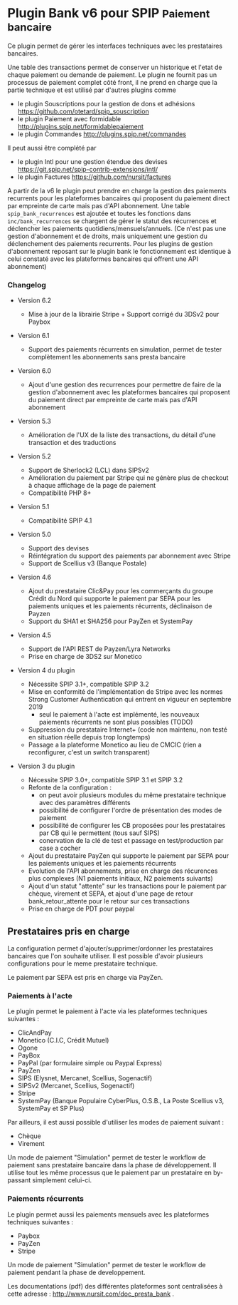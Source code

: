 # Plugin Bank v6 pour SPIP <small>Paiement bancaire</small>

Ce plugin permet de gérer les interfaces techniques avec les prestataires bancaires.

Une table des transactions permet de conserver un historique et l'etat de chaque paiement ou demande de paiement.
Le plugin ne fournit pas un processus de paiement complet côté front, il ne prend en charge que la partie technique et est utilisé par d'autres plugins comme

* le plugin Souscriptions pour la gestion de dons et adhésions https://github.com/otetard/spip_souscription
* le plugin Paiement avec formidable http://plugins.spip.net/formidablepaiement
* le plugin Commandes http://plugins.spip.net/commandes

Il peut aussi être complété par

* le plugin Intl pour une gestion étendue des devises https://git.spip.net/spip-contrib-extensions/intl/
* le plugin Factures https://github.com/nursit/factures

A partir de la v6 le plugin peut prendre en charge la gestion des paiements recurrents pour les plateformes bancaires qui proposent du paiement direct par empreinte de carte mais pas d'API abonnement.
Une table `spip_bank_recurrences` est ajoutée et toutes les fonctions dans `inc/bank_recurrences` se chargent de gérer le statut des récurrences et déclencher les paiements quotidiens/mensuels/annuels.
(Ce n'est pas une gestion d'abonnement et de droits, mais uniquement une gestion du déclenchement des paiements recurrents.
Pour les plugins de gestion d'abonnement reposant sur le plugin bank le fonctionnement est identique à celui constaté avec les plateformes bancaires qui offrent une API abonnement)


### Changelog

* Version 6.2
  * Mise à jour de la librairie Stripe + Support corrigé du 3DSv2 pour Paybox

* Version 6.1
  * Support des paiements récurrents en simulation, permet de tester complètement les abonnements sans presta bancaire

* Version 6.0
  * Ajout d'une gestion des recurrences pour permettre de faire de la gestion d'abonnement avec les plateformes bancaires qui proposent du paiement direct par empreinte de carte mais pas d'API abonnement

* Version 5.3
  * Amélioration de l'UX de la liste des transactions, du détail d'une transaction et des traductions

* Version 5.2
  * Support de Sherlock2 (LCL) dans SIPSv2
  * Amélioration du paiement par Stripe qui ne génère plus de checkout à chaque affichage de la page de paiement
  * Compatibilité PHP 8+

* Version 5.1
  * Compatibilité SPIP 4.1

* Version 5.0
  * Support des devises
  * Réintégration du support des paiements par abonnement avec Stripe
  * Support de Scellius v3 (Banque Postale)

* Version 4.6
  * Ajout du prestataire Clic&Pay pour les commerçants du groupe Crédit du Nord qui supporte le paiement par SEPA pour les paiements uniques et les paiements récurrents, déclinaison de Payzen
  * Support du SHA1 et SHA256 pour PayZen et SystemPay

* Version 4.5
  * Support de l'API REST de Payzen/Lyra Networks
  * Prise en charge de 3DS2 sur Monetico

* Version 4 du plugin
  * Nécessite SPIP 3.1+, compatible SPIP 3.2
  * Mise en conformité de l'implémentation de Stripe avec les normes Strong Customer Authentication qui entrent en vigueur en septembre 2019
    * seul le paiement à l'acte est implémenté, les nouveaux paiements récurrents ne sont plus possibles (TODO)
  * Suppression du prestataire Internet+ (code non maintenu, non testé en situation réelle depuis trop longtemps)
  * Passage a la plateforme Monetico au lieu de CMCIC (rien a reconfigurer, c'est un switch transparent)

* Version 3 du plugin
  * Nécessite SPIP 3.0+, compatible SPIP 3.1 et SPIP 3.2
  * Refonte de la configuration :
    * on peut avoir plusieurs modules du même prestataire technique avec des paramètres différents
    * possibilité de configurer l'ordre de présentation des modes de paiement
    * possibilité de configurer les CB proposées pour les prestataires par CB qui le permettent (tous sauf SIPS)
    * conervation de la clé de test et passage en test/production par case a cocher
  * Ajout du prestataire PayZen qui supporte le paiement par SEPA pour les paiements uniques et les paiements récurrents
  * Evolution de l'API abonnements, prise en charge des récurences plus complexes (N1 paiements initiaux, N2 paiements suivants)
  * Ajout d'un statut "attente" sur les transactions pour le paiement par chèque, virement et SEPA, et ajout d'une page de retour bank_retour_attente pour le retour sur ces transactions
  * Prise en charge de PDT pour paypal


## Prestataires pris en charge

La configuration permet d'ajouter/supprimer/ordonner les prestataires bancaires que l'on souhaite utiliser.
Il est possible d'avoir plusieurs configurations pour le meme prestataire technique.

Le paiement par SEPA est pris en charge via PayZen.

### Paiements à l'acte

Le plugin permet le paiement à l'acte via les plateformes techniques suivantes :

* ClicAndPay
* Monetico (C.I.C, Crédit Mutuel)
* Ogone
* PayBox
* PayPal (par formulaire simple ou Paypal Express)
* PayZen
* SIPS (Elysnet, Mercanet, Scellius, Sogenactif)
* SIPSv2 (Mercanet, Scellius, Sogenactif)
* Stripe
* SystemPay (Banque Populaire CyberPlus, O.S.B., La Poste Scellius v3, SystemPay et SP Plus)

Par ailleurs, il est aussi possible d'utiliser les modes de paiement suivant :

* Chèque
* Virement

Un mode de paiement "Simulation" permet de tester le workflow de paiement sans prestataire bancaire dans la phase de développement.
Il utilise tout les même processus que le paiement par un prestataire en by-passant simplement celui-ci.

### Paiements récurrents

Le plugin permet aussi les paiements mensuels avec les plateformes techniques suivantes :

* Paybox
* PayZen
* Stripe

Un mode de paiement "Simulation" permet de tester le workflow de paiement pendant la phase de developpement.

Les documentations (pdf) des différentes plateformes sont centralisées à cette adresse : http://www.nursit.com/doc_presta_bank .
